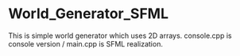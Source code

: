 # World_Generator_SFML
This is simple world generator which uses 2D arrays. console.cpp is console version / main.cpp is SFML realization.

